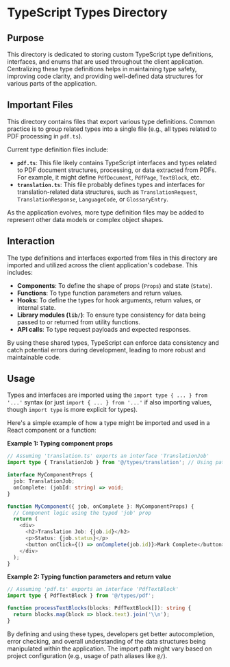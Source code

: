 # TypeScript Types Directory

## Purpose

This directory is dedicated to storing custom TypeScript type definitions, interfaces, and enums that are used throughout the client application. Centralizing these type definitions helps in maintaining type safety, improving code clarity, and providing well-defined data structures for various parts of the application.

## Important Files

This directory contains files that export various type definitions. Common practice is to group related types into a single file (e.g., all types related to PDF processing in `pdf.ts`).

Current type definition files include:

- **`pdf.ts`**: This file likely contains TypeScript interfaces and types related to PDF document structures, processing, or data extracted from PDFs. For example, it might define `PdfDocument`, `PdfPage`, `TextBlock`, etc.
- **`translation.ts`**: This file probably defines types and interfaces for translation-related data structures, such as `TranslationRequest`, `TranslationResponse`, `LanguageCode`, or `GlossaryEntry`.

As the application evolves, more type definition files may be added to represent other data models or complex object shapes.

## Interaction

The type definitions and interfaces exported from files in this directory are imported and utilized across the client application's codebase. This includes:

- **Components**: To define the shape of props (`Props`) and state (`State`).
- **Functions**: To type function parameters and return values.
- **Hooks**: To define the types for hook arguments, return values, or internal state.
- **Library modules (`lib/`)**: To ensure type consistency for data being passed to or returned from utility functions.
- **API calls**: To type request payloads and expected responses.

By using these shared types, TypeScript can enforce data consistency and catch potential errors during development, leading to more robust and maintainable code.

## Usage

Types and interfaces are imported using the `import type { ... } from '...'` syntax (or just `import { ... } from '...'` if also importing values, though `import type` is more explicit for types).

Here's a simple example of how a type might be imported and used in a React component or a function:

**Example 1: Typing component props**

```typescript jsx
// Assuming 'translation.ts' exports an interface 'TranslationJob'
import type { TranslationJob } from '@/types/translation'; // Using path alias '@' for 'src'

interface MyComponentProps {
  job: TranslationJob;
  onComplete: (jobId: string) => void;
}

function MyComponent({ job, onComplete }: MyComponentProps) {
  // Component logic using the typed 'job' prop
  return (
    <div>
      <h2>Translation Job: {job.id}</h2>
      <p>Status: {job.status}</p>
      <button onClick={() => onComplete(job.id)}>Mark Complete</button>
    </div>
  );
}
```

**Example 2: Typing function parameters and return value**

```typescript
// Assuming 'pdf.ts' exports an interface 'PdfTextBlock'
import type { PdfTextBlock } from '@/types/pdf';

function processTextBlocks(blocks: PdfTextBlock[]): string {
  return blocks.map(block => block.text).join('\\n');
}
```

By defining and using these types, developers get better autocompletion, error checking, and overall understanding of the data structures being manipulated within the application.
The import path might vary based on project configuration (e.g., usage of path aliases like `@/`).
